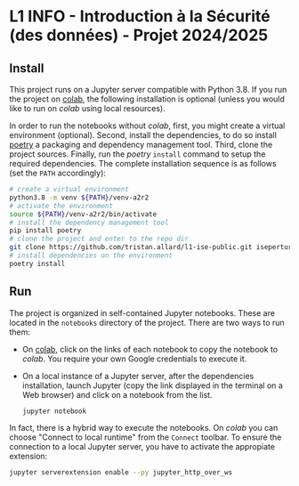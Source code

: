 # L1 INFO - Introduction à la Sécurité (des données) - Projet 2024/2025

## Install
This project runs on a Jupyter server compatible with Python 3.8.
If you run the project on [colab](https://colab.research.google.com/),
the following installation is optional (unless you would like to run on
*colab* using local resources).

In order to run the notebooks without *colab*, first, you might create a
virtual environment (optional). Second, install the dependencies,
to do so install [poetry](https://python-poetry.org) a packaging and
dependency management tool. Third, clone the project sources. Finally,
run the *poetry* `install` command to setup the required dependencies.
The complete installation sequence is as follows (set the `PATH`
accordingly):

```bash
# create a virtual environment  
python3.8 -m venv ${PATH}/venv-a2r2
# activate the environment
source ${PATH}/venv-a2r2/bin/activate 
# install the dependency management tool
pip install poetry
# clone the project and enter to the repo dir
git clone https://github.com/tristan.allard/l1-ise-public.git iseperturb && cd $_
# install dependencies on the environment
poetry install
```

## Run
The project is organized in self-contained Jupyter notebooks. These are
located in the `notebooks` directory of the project. There are two ways
to run them:

- On [colab](https://colab.research.google.com/), click on the links of
  each notebook to copy the notebook to *colab*. You require your own
  Google credentials to execute it.
- On a local instance of a Jupyter server, after the dependencies
  installation, launch Jupyter (copy the link displayed in the terminal
  on a Web browser) and click on a notebook from the list.

  ```bash
  jupyter notebook
  ```

In fact, there is a hybrid way to execute the notebooks. On *colab* you
can choose "Connect to local runtime" from the `Connect` toolbar.
To ensure the connection to a local Jupyter server, you have to activate
the appropiate extension:

```bash
jupyter serverextension enable --py jupyter_http_over_ws
```
